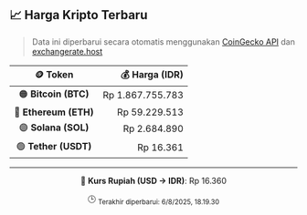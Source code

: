 

<!-- HARGA_KRIPTO -->
## 📈 Harga Kripto Terbaru

> Data ini diperbarui secara otomatis menggunakan [CoinGecko API](https://www.coingecko.com/) dan [exchangerate.host](https://exchangerate.host/)

<div align="center">

| 🪙 Token | 💰 Harga (IDR) |
|:------:|---------------:|
| 🟠 **Bitcoin (BTC)**   | Rp 1.867.755.783 |
| 🔵 **Ethereum (ETH)**  | Rp 59.229.513 |
| 🟣 **Solana (SOL)**    | Rp 2.684.890 |
| 🟢 **Tether (USDT)**   | Rp 16.361 |

---

💱 **Kurs Rupiah (USD → IDR)**: Rp 16.360

🕒 <sub>Terakhir diperbarui: 6/8/2025, 18.19.30</sub>

</div>
<!-- /HARGA_KRIPTO -->